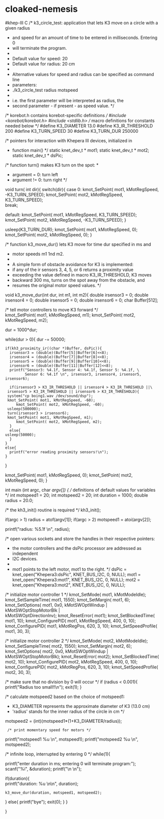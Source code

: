 # cloaked-nemesis
#khep-III C
/* k3_circle_test: application that lets K3 move on a circle with a given radius
 * and speed for an amount of time to be entered in milliseconds. Entering 0
 * will terminate the program.
 * 
 * Default value for speed: 20
 * Default value for radius: 20 cm
 *
 * Alternative values for speed and radius can be specified as command line
 * parameters:
 * ./k3_circle_test radius motspeed
 *
 * i.e. the first parameter will be interpreted as radius, the 
 * second parameter - if present - as speed value. 
 */

/* korebot.h contains korebot-specific definitions */
#include <korebot/korebot.h>
#include <stdlib.h>
/* macro definitions for constants needed below */
#define K3_DIAMETER 13.0
#define K3_IR_THRESHOLD 200
#define K3_TURN_SPEED 30
#define K3_TURN_DUR 250000

/* pointers for interaction with Khepera III devices, initialized in 
 * function main()
 */
static knet_dev_t * mot1;
static knet_dev_t * mot2;
static knet_dev_t * dsPic;

/* function turn() makes K3 turn on the spot:
 *
 * argument = 0: turn left
 * argument != 0: turn right
 */

void turn( int dir){
  switch(dir){
  case 0:  kmot_SetPoint( mot1, kMotRegSpeed, -K3_TURN_SPEED);
           kmot_SetPoint( mot2, kMotRegSpeed, K3_TURN_SPEED);	   
	   break;

  default: kmot_SetPoint( mot1, kMotRegSpeed, K3_TURN_SPEED);
           kmot_SetPoint( mot2, kMotRegSpeed, -K3_TURN_SPEED);
  }

  usleep(K3_TURN_DUR);
  kmot_SetPoint( mot1, kMotRegSpeed, 0);
  kmot_SetPoint( mot2, kMotRegSpeed, 0);
}

  

/* function k3_move_dur()  lets K3 move for time dur specified in ms and 
 * motor speeds m1 1nd m2.
 *
 * A simple form of obstacle avoidance for K3 is implemented:
 * if any of the ir sensors 3, 4, 5, or 6 returns a proximity value
 * exceeding the value defined in macro K3_IR_THRESHOLD, K3 moves 
 * backward 300 ms, turns on the spot away from the obstacle, and 
 * resumes the original motor speed values.
 */

void k3_move_dur(int dur, int m1, int m2){
  double irsensor3 = 0;
  double irsensor4 = 0;
  double irsensor5 = 0; 
  double irsensor6 = 0;
  char Buffer[512];

  /* tell motor controllers to move K3 forward */    
  kmot_SetPoint( mot1, kMotRegSpeed, m1);
  kmot_SetPoint( mot2, kMotRegSpeed, m2);

  dur = 1000*dur;

  while(dur > 0){
    dur -= 50000;
      
    if(kh3_proximity_ir((char *)Buffer, dsPic)){
      irsensor3 = (double)(Buffer[5]|Buffer[6]<<8);
      irsensor4 = (double)(Buffer[7]|Buffer[8]<<8);
      irsensor5 = (double)(Buffer[9]|Buffer[10]<<8);
      irsensor6 = (double)(Buffer[11]|Buffer[12]<<8);
      printf("Sensor3: %4.1f, Sensor 4: %4.1f, Sensor 5: %4.1f, \
             Sensor 6: %4.1f \n", irsensor3, irsensor4, irsensor5, irsensor6);
      
      if(irsensor3 > K3_IR_THRESHOLD || irsensor4 > K3_IR_THRESHOLD ||\
	 irsensor5 > K3_IR_THRESHOLD || irsensor6 > K3_IR_THRESHOLD){
	 system("cp boing1.wav /dev/sound/dsp");
	 kmot_SetPoint( mot1, kMotRegSpeed, -60);
         kmot_SetPoint( mot2, kMotRegSpeed, -60);
	 usleep(500000);
	 turn(irsensor3 > irsensor6);
	 kmot_SetPoint( mot1, kMotRegSpeed, m1);
         kmot_SetPoint( mot2, kMotRegSpeed, m2);
      }
      else{
	usleep(50000);
      }     
    }  
    else{
      printf("error reading proximity sensors!\n");
    }
  }
     
  kmot_SetPoint( mot1, kMotRegSpeed, 0);
  kmot_SetPoint( mot2, kMotRegSpeed, 0);
}


int main (int argc, char *argv[])
{
  /* definitions of default values for variables */
  int motspeed1 = 20;
  int motspeed2 = 20;
  int duration = 1000;
  double radius = 20.0;

  /* the kh3_init() routine is required */
  kh3_init();

  if(argc > 1)
    radius = atof(argv[1]);
  if(argc > 2)
    motspeed1 = atoi(argv[2]);

  printf("radius: %5.1f \n", radius);

/* open various sockets and store the handles in their respective pointers:
 * the motor controllers and the dsPic processor are addressed as independent
 * I2C devices.
 * 
 * mot1 points to the left motor, mot1 to the right.
 */
dsPic = knet_open("Khepera3:dsPic", KNET_BUS_I2C, 0, NULL);
mot1  = knet_open("Khepera3:mot1",  KNET_BUS_I2C, 0, NULL);
mot2  = knet_open("Khepera3:mot2",  KNET_BUS_I2C, 0, NULL);



/* initialize motor controller 1 */
kmot_SetMode( mot1, kMotModeIdle);
kmot_SetSampleTime( mot1, 1550);
kmot_SetMargin( mot1, 6);
kmot_SetOptions( mot1, 0x0, kMotSWOptWindup | kMotSWOptStopMotorBlk |\
		 kMotSWOptDirectionInv);
kmot_ResetError( mot1);
kmot_SetBlockedTime( mot1, 10);
kmot_ConfigurePID( mot1, kMotRegSpeed, 400, 0, 10);
kmot_ConfigurePID( mot1, kMotRegPos, 620, 3, 10);
kmot_SetSpeedProfile( mot1, 30, 3);


/* initialize motor controller 2 */
kmot_SetMode( mot2, kMotModeIdle);
kmot_SetSampleTime( mot2, 1550);
kmot_SetMargin( mot2, 6);
kmot_SetOptions( mot2, 0x0, kMotSWOptWindup | kMotSWOptStopMotorBlk);
kmot_ResetError( mot2);
kmot_SetBlockedTime( mot2, 10);
kmot_ConfigurePID( mot2, kMotRegSpeed, 400, 0, 10);
kmot_ConfigurePID( mot2, kMotRegPos, 620, 3, 10);
kmot_SetSpeedProfile( mot2, 30, 3);


 /* make sure that no division by 0 will occur */
 if (radius < 0.001){
   printf("Radius too small!!\n");
   exit(1);
 }

 /* calculate motspeed2 based on the choice of motspeed1:
  * K3_DIAMETER represents the approximate diameter of K3 (13.0 cm)
  * 'radius' stands for the inner radius of the circle in cm
 */ 
      
   motspeed2 = (int)(motspeed1*(1+K3_DIAMETER/radius));


     /* print momentary speed for motors */
   printf("motspeed1 %u \n", motspeed1);
   printf("motspeed2 %u \n", motspeed2);



   /* infinite loop, interrupted by entering 0 */ 
while(1){
    

  printf("enter duration in ms; entering 0 will terminate program:");
  scanf("%i", &duration);
  printf("\n \n");

  if(duration){  
    printf("duration: %u \n\n", duration);

 
     
    k3_move_dur(duration, motspeed1, motspeed2);
  }
  else{
    printf("bye");
    exit(0);
  }
 }


}
